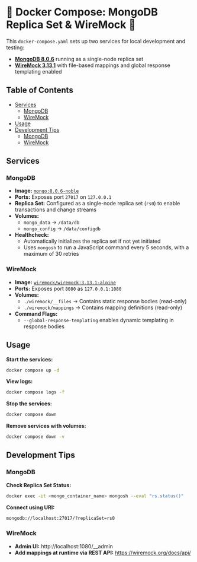 # 🐳 Docker Compose: MongoDB Replica Set & WireMock 🐳

This `docker-compose.yaml` sets up two services for local development and testing:

- **[MongoDB 8.0.6](https://hub.docker.com/_/mongo)** running as a single-node replica set
- **[WireMock 3.13.1](https://hub.docker.com/r/wiremock/wiremock)** with file-based mappings and global response templating enabled

## Table of Contents

- [Services](#services)
  - [MongoDB](#mongodb)
  - [WireMock](#wiremock)
- [Usage](#usage)
- [Development Tips](#development-tips)
  - [MongoDB](#mongodb)
  - [WireMock](#wiremock)

## Services

### MongoDB

- **Image:** [`mongo:8.0.6-noble`](https://hub.docker.com/_/mongo)
- **Ports:** Exposes port `27017` on `127.0.0.1`
- **Replica Set:** Configured as a single-node replica set (`rs0`) to enable transactions and change streams
- **Volumes:**
  - `mongo_data` → `/data/db`
  - `mongo_config` → `/data/configdb`
- **Healthcheck:**
  - Automatically initializes the replica set if not yet initiated
  - Uses `mongosh` to run a JavaScript command every 5 seconds, with a maximum of 30 retries

### WireMock

- **Image:** [`wiremock/wiremock:3.13.1-alpine`](https://hub.docker.com/r/wiremock/wiremock)
- **Ports:** Exposes port `8080` as `127.0.0.1:1080`
- **Volumes:**
  - `./wiremock/__files` → Contains static response bodies (read-only)
  - `./wiremock/mappings` → Contains mapping definitions (read-only)
- **Command Flags:**
  - `--global-response-templating` enables dynamic templating in response bodies

## Usage

**Start the services:**

```bash
docker compose up -d
```

**View logs:**

```bash
docker compose logs -f
```

**Stop the services:**

```bash
docker compose down
```

**Remove services with volumes:**

```bash
docker compose down -v
```

## Development Tips

### MongoDB

**Check Replica Set Status:**

```bash
docker exec -it <mongo_container_name> mongosh --eval "rs.status()"
```
**Connect using URI:**

```bash
mongodb://localhost:27017/?replicaSet=rs0
```

### WireMock

- **Admin UI:** http://localhost:1080/__admin
- **Add mappings at runtime via REST API:** https://wiremock.org/docs/api/
